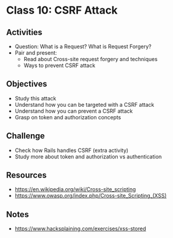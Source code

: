 
# Class 10: CSRF Attack

## Activities
  - Question: What is a Request? What is Request Forgery?
  - Pair and present:
    - Read about Cross-site request forgery and techniques
    - Ways to prevent CSRF attack

## Objectives
  - Study this attack
  - Understand how you can be targeted with a CSRF attack
  - Understand how you can prevent a CSRF attack
  - Grasp on token and authorization concepts

## Challenge
  - Check how Rails handles CSRF (extra activity)
  - Study more about token and authorization vs authentication

## Resources
  - https://en.wikipedia.org/wiki/Cross-site_scripting
  - https://www.owasp.org/index.php/Cross-site_Scripting_(XSS)

## Notes
  - https://www.hacksplaining.com/exercises/xss-stored
